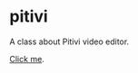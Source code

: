 # pitivi
A class about Pitivi video editor.

[Click me](https://cdn.rawgit.com/vicente-gonzalez-ruiz/pitivi/master/index.html).
